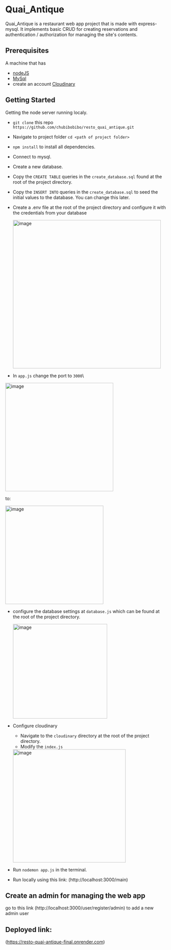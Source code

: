 # Quai_Antique

Quai_Antique is a restaurant web app project that is made with express-mysql. It implements basic CRUD for creating reservations and authentication / authorization for managing the site's contents.

## Prerequisites
A machine that has
- [nodeJS](https://nodejs.org/en)
- [MySql](https://dev.mysql.com/downloads/installer/)
- create an account [Cloudinary](https://cloudinary.com/users/register_free)

## Getting Started

Getting the node server running localy.
- `git clone` this repo `https://github.com/chubibobibo/resto_quai_antique.git`
- Navigate to project folder `cd <path of project folder>`
- `npm install` to install all dependencies.
- Connect to mysql.
- Create a new database.
- Copy the `CREATE TABLE` queries in the `create_database.sql` found at the root of the project directory.
- Copy the `INSERT INTO` queries in the `create_database.sql` to seed the initial values to the database. You can change this later.
- Create a .env file at the root of the project directory and configure it with the credentials from your database

   <img width="463" alt="image" src="https://user-images.githubusercontent.com/105818713/235885914-fb3c65ad-608a-40a1-a5e5-e0800482f88a.png">

   
- In `app.js` change the port to `3000`\

<img width="338" alt="image" src="https://user-images.githubusercontent.com/105818713/235450880-ea181b0e-46d3-40ab-858c-2dbedaa68810.png">

to:

<img width="307" alt="image" src="https://user-images.githubusercontent.com/105818713/235450999-238c5b35-6544-4646-8dd4-ccba1e235d3b.png">


- configure the database settings at `database.js` which can be found at the root of the project directory.

    <img width="295" alt="image" src="https://user-images.githubusercontent.com/105818713/235437270-c49f55ef-e8ff-445e-9b37-c00d1273fa6c.png">



- Configure cloudinary
  - Navigate to the `cloudinary` directory at the root of the project directory.
  - Modify the `index.js`
  
  <img width="353" alt="image" src="https://user-images.githubusercontent.com/105818713/235437320-f544a1a6-6c42-4bac-88e0-b9bcd6dcf748.png">


      
- Run `nodemon app.js` in the terminal.

- Run locally using this link: (http://localhost:3000/main)

## Create an admin for managing the web app
go to this link (http://localhost:3000/user/register/admin) to add a new admin user

## Deployed link: 
(https://resto-quai-antique-final.onrender.com)
